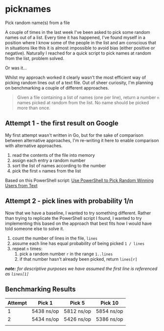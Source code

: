 # picknames

Pick random name(s) from a file

A couple of times in the last week I've been asked to pick some random names out of a list. Every time it has happened, I've found myself in a position where I know some of the people in the list and am conscious that in situations like this it is almost impossible to avoid bias (either positive or negative). Naturally I reached for a quick script to pick names at random from the list, problem solved.

Or was it...

Whilst my approach worked it clearly wasn't the most efficient way of picking random lines out of a text file. Out of sheer curiosity, I'm planning on benchmarking a couple of different approaches.

 > Given a file containing a list of names (one per line), return a number `n` names picked at random from the list. No name should be picked more than once.

## Attempt 1 - the first result on Google

My first attempt wasn't written in Go, but for the sake of comparison between alternative approaches, I'm re-writing it here to enable comparison with alternative approaches.

 1. read the contents of the file into memory
 1. assign each entry a random number
 1. sort the list of names according to the number
 1. pick the first `n` names from the list

Based on this PowerShell script: [Use PowerShell to Pick Random Winning Users from Text](https://blogs.technet.microsoft.com/heyscriptingguy/2011/09/08/use-powershell-to-pick-random-winning-users-from-text/)

## Attempt 2 - pick lines with probability 1/n

Now that we have a baseline, I wanted to try something different. Rather than trying to replicate the PowerShell script I found, I wanted to try implementing this based on the approach that best fits how I would have told someone else to solve it.

 1. count the number of lines in the file, `lines`
 1. assume each line has equal probability of being picked `1 / lines`
 1. repeat `n` times:
    1. pick a random number `r` in the range `1..lines`
    1. if that number hasn't already been picked, return `lines[r]`

***note:** for descriptive purposes we have assumed the first line is referenced as `lines[1]`*

## Benchmarking Results

| Attempt | Pick 1     | Pick 5     | Pick 10    |
| ------- | ---------- | ---------- | ---------- |
| 1       | 5438 ns/op | 5812 ns/op | 5854 ns/op |
| 2       | 5434 ns/op | 5426 ns/op | 5386 ns/op |
|         |            |            |            |
